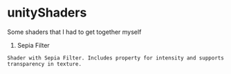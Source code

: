 # unityShaders
Some shaders that I had to get together myself

  1. Sepia Filter
  
    Shader with Sepia Filter. Includes property for intensity and supports transparency in texture.
